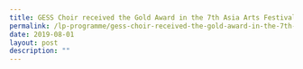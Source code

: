 ```yaml
---
title: GESS Choir received the Gold Award in the 7th Asia Arts Festival!
permalink: /lp-programme/gess-choir-received-the-gold-award-in-the-7th-asia-arts-festival/
date: 2019-08-01
layout: post
description: ""
---
```

